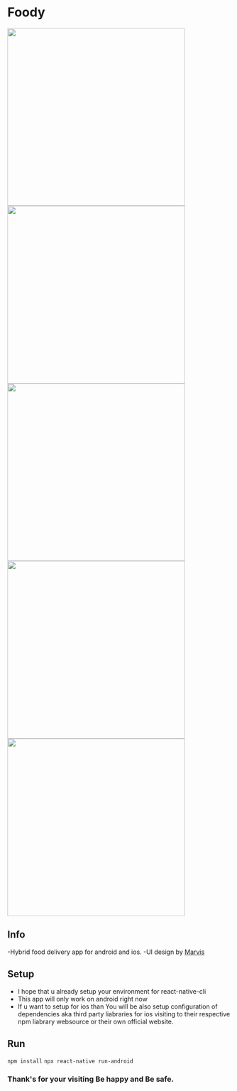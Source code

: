 # Foody

<div>
<img src="src\assets\mockupImages\foody (6).png"  width="400" />
<img src="src\assets\mockupImages\foody (6).png"  width="400" />
<img src="src\assets\mockupImages\foody (6).png"  width="400" />
<img src="src\assets\mockupImages\foody (6).png"  width="400" />
<img src="src\assets\mockupImages\foody (6).png"  width="400" />
</div>

## Info

-Hybrid food delivery app for android and ios. 
-UI design by [Marvis](https://www.figma.com/file/OyCMCuVc6OgF8NXEigEQnu/Food-delivery-app-Ui-kit-(Community)?node-id=513%3A4)

## Setup 

- I hope that u already setup your environment for react-native-cli
- This app will only work on android right now 
- If u want to setup for ios than You will be also setup configuration of dependencies aka third party liabraries for ios visiting to their respective npm liabrary websource or their own official website. 

## Run

`npm install`
`npx react-native run-android`

### Thank's for your visiting Be happy and Be safe.
